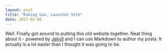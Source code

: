 ```yaml
---
layout: post
title: "Rubing Guo, Launches Site"
date: 2017-02-08
---
```


Well. Finally got around to putting this old website together. Neat thing about it - powered by [Jekyll](http://jekyllrb.com) and I can use Markdown to author my posts. It actually is a lot easier than I thought it was going to be.
